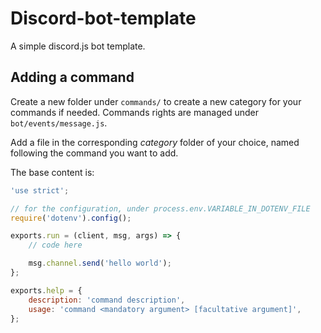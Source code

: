 # Discord-bot-template

A simple discord.js bot template.

## Adding a command

Create a new folder under `commands/` to create a new category for your commands if needed. Commands rights are managed under `bot/events/message.js`.

Add a file in the corresponding *category* folder of your choice, named following the command you want to add.

The base content is:

```js
'use strict';

// for the configuration, under process.env.VARIABLE_IN_DOTENV_FILE
require('dotenv').config();

exports.run = (client, msg, args) => {
    // code here

    msg.channel.send('hello world');
};

exports.help = {
    description: 'command description',
    usage: 'command <mandatory argument> [facultative argument]',
};
```